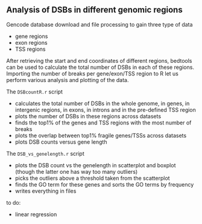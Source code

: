 ## Analysis of DSBs in different genomic regions

Gencode database download and file processing to gain three type of data
- gene regions
- exon regions
- TSS regions

After retrieving the start and end coordinates of different regions, bedtools can be used to calculate the total number of DSBs in each of these regions. Importing the number of breaks per gene/exon/TSS region to R let us perform various analysis and plotting of the data.

The `DSBcountR.r` script
- calculates the total number of DSBs in the whole genome, in genes, in intergenic regions, in exons, in introns and in the pre-defined TSS region
- plots the number of DSBs in these regions across datasets
- finds the top1% of the genes and TSS regions with the most number of breaks
- plots the overlap between top1% fragile genes/TSSs across datasets
- plots DSB counts versus gene length


The `DSB_vs_genelength.r` script
- plots the DSB count vs the genelength in scatterplot and boxplot (though the latter one has way too many outliers)
- picks the outliers above a threshold taken from the scatterplot
- finds the GO term for these genes and sorts the GO terms by frequency
- writes everything in files

to do:
- linear regression


